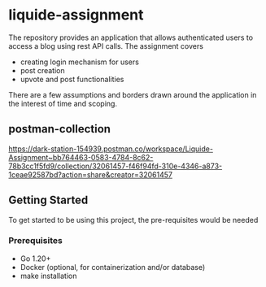 # liquide-assignment
The repository provides an application that allows authenticated users to access a blog using rest API calls.
The assignment covers
* creating login mechanism for users
* post creation
* upvote and post functionalities

There are a few assumptions and borders drawn around the application in the interest of time and scoping. 

## postman-collection
https://dark-station-154939.postman.co/workspace/Liquide-Assignment~bb764463-0583-4784-8c62-78b3cc1f5fd9/collection/32061457-f46f94fd-310e-4346-a873-1ceae92587bd?action=share&creator=32061457

## Getting Started

To get started to be using this project, the pre-requisites would be needed

### Prerequisites
- Go 1.20+
- Docker (optional, for containerization and/or database)
- make installation
